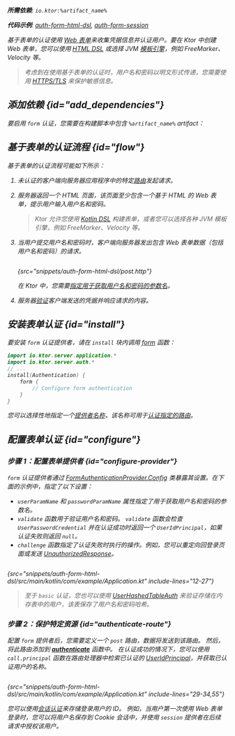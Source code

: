 [//]: # (title: Ktor Server 中的表单认证)

<show-structure for="chapter" depth="2"/>

<var name="artifact_name" value="ktor-server-auth"/>

<tldr>
<p>
<b>所需依赖</b>: <code>io.ktor:%artifact_name%</code>
</p>
<p>
<b>代码示例</b>:
<a href="https://github.com/ktorio/ktor-documentation/tree/%ktor_version%/codeSnippets/snippets/auth-form-html-dsl">auth-form-html-dsl</a>,
<a href="https://github.com/ktorio/ktor-documentation/tree/%ktor_version%/codeSnippets/snippets/auth-form-session">auth-form-session</a>
</p>
<include from="lib.topic" element-id="native_server_supported"/>
</tldr>

基于表单的认证使用 [Web 表单](https://developer.mozilla.org/en-US/docs/Learn/Forms)来收集凭据信息并认证用户。要在 Ktor 中创建 Web 表单，您可以使用 [HTML DSL](server-html-dsl.md#html_response) 或选择 JVM [模板引擎](server-templating.md)，例如 FreeMarker、Velocity 等。

> 考虑到在使用基于表单的认证时，用户名和密码以明文形式传递，您需要使用 [HTTPS/TLS](server-ssl.md) 来保护敏感信息。

## 添加依赖 {id="add_dependencies"}
要启用 `form` 认证，您需要在构建脚本中包含 `%artifact_name%` artifact：

<include from="lib.topic" element-id="add_ktor_artifact"/>

## 基于表单的认证流程 {id="flow"}

基于表单的认证流程可能如下所示：

1.  未认证的客户端向服务器应用程序中的特定[路由](server-routing.md)发起请求。
2.  服务器返回一个 HTML 页面，该页面至少包含一个基于 HTML 的 Web 表单，提示用户输入用户名和密码。
    > Ktor 允许您使用 [Kotlin DSL](server-html-dsl.md) 构建表单，或者您可以选择各种 JVM 模板引擎，例如 FreeMarker、Velocity 等。
3.  当用户提交用户名和密码时，客户端向服务器发出包含 Web 表单数据（包括用户名和密码）的请求。

    ```kotlin
    ```
    {src="snippets/auth-form-html-dsl/post.http"}

    在 Ktor 中，您需要[指定用于获取用户名和密码的参数名](#configure-provider)。

4.  服务器[验证](#configure-provider)客户端发送的凭据并响应请求的内容。

## 安装表单认证 {id="install"}
要安装 `form` 认证提供者，请在 `install` 块内调用 [form](https://api.ktor.io/ktor-server/ktor-server-plugins/ktor-server-auth/io.ktor.server.auth/form.html) 函数：

```kotlin
import io.ktor.server.application.*
import io.ktor.server.auth.*
// ...
install(Authentication) {
    form {
        // Configure form authentication
    }
}
```

您可以选择性地指定一个[提供者名称](server-auth.md#provider-name)，该名称可用于[认证指定的路由](#authenticate-route)。

## 配置表单认证 {id="configure"}

### 步骤 1：配置表单提供者 {id="configure-provider"}
`form` 认证提供者通过 [FormAuthenticationProvider.Config](https://api.ktor.io/ktor-server/ktor-server-plugins/ktor-server-auth/io.ktor.server.auth/-form-authentication-provider/-config/index.html) 类暴露其设置。在下面的示例中，指定了以下设置：
*   `userParamName` 和 `passwordParamName` 属性指定了用于获取用户名和密码的参数名。
*   `validate` 函数用于验证用户名和密码。
    `validate` 函数会检查 `UserPasswordCredential` 并在认证成功时返回一个 `UserIdPrincipal`，如果认证失败则返回 `null`。
*   `challenge` 函数指定了认证失败时执行的操作。例如，您可以重定向回登录页面或发送 [UnauthorizedResponse](https://api.ktor.io/ktor-server/ktor-server-plugins/ktor-server-auth/io.ktor.server.auth/-unauthorized-response/index.html)。

```kotlin
```
{src="snippets/auth-form-html-dsl/src/main/kotlin/com/example/Application.kt" include-lines="12-27"}

> 至于 `basic` 认证，您也可以使用 [UserHashedTableAuth](server-basic-auth.md#validate-user-hash) 来验证存储在内存表中的用户，该表保存了用户名和密码哈希。

### 步骤 2：保护特定资源 {id="authenticate-route"}

配置 `form` 提供者后，您需要定义一个 `post` 路由，数据将发送到该路由。
然后，将此路由添加到 **[authenticate](server-auth.md#authenticate-route)** 函数中。
在认证成功的情况下，您可以使用 `call.principal` 函数在路由处理器中检索已认证的 [UserIdPrincipal](https://api.ktor.io/ktor-server/ktor-server-plugins/ktor-server-auth/io.ktor.server.auth/-user-id-principal/index.html)，并获取已认证用户的名称。

```kotlin
```
{src="snippets/auth-form-html-dsl/src/main/kotlin/com/example/Application.kt" include-lines="29-34,55"}

您可以使用[会话认证](server-session-auth.md)来存储登录用户的 ID。
例如，当用户第一次使用 Web 表单登录时，您可以将用户名保存到 Cookie 会话中，并使用 `session` 提供者在后续请求中授权该用户。